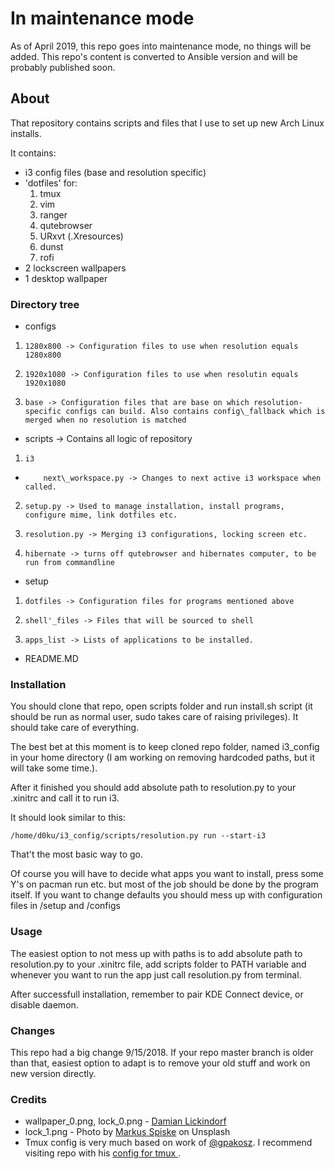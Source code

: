 # In maintenance mode 
As of April 2019, this repo goes into maintenance mode, no things will be added. This repo's content is converted to Ansible version and will be probably published soon.

## About
That repository contains scripts and files that I use to set up new Arch Linux installs.

It contains:

+ i3 config files (base and resolution specific)
+ 'dotfiles' for:
  1. tmux
  2. vim
  3. ranger
  4. qutebrowser
  5. URxvt (.Xresources)
  6. dunst
  7. rofi
+ 2 lockscreen wallpapers
+ 1 desktop wallpaper

### Directory tree

+ configs
1.     1280x800 -> Configuration files to use when resolution equals 1280x800
2.     1920x1080 -> Configuration files to use when resolutin equals 1920x1080
3.     base -> Configuration files that are base on which resolution-specific configs can build. Also contains config\_fallback which is merged when no resolution is matched
+ scripts -> Contains all logic of repository
1.     i3
*         next\_workspace.py -> Changes to next active i3 workspace when called.
2.     setup.py -> Used to manage installation, install programs, configure mime, link dotfiles etc.
3.     resolution.py -> Merging i3 configurations, locking screen etc.
4.     hibernate -> turns off qutebrowser and hibernates computer, to be run from commandline
+ setup
1.     dotfiles -> Configuration files for programs mentioned above
2.     shell'_files -> Files that will be sourced to shell
3.     apps_list -> Lists of applications to be installed.
+ README.MD

### Installation
You should clone that repo, open scripts folder and run install.sh script (it should be run as normal user, sudo takes care of raising privileges). It should take care of everything.

The best bet at this moment is to keep cloned repo folder, named i3\_config in your home directory (I am working on removing hardcoded paths, but it will take some time.).

After it finished you should add absolute path to resolution.py to your .xinitrc and call it to run i3.

It should look similar to this:

`/home/d0ku/i3_config/scripts/resolution.py run --start-i3`

That't the most basic way to go.

Of course you will have to decide what apps you want to install, press some Y's on pacman run etc. but most of the job should be done by the program itself. If you want to change defaults you should mess up with configuration files in /setup and /configs

### Usage
The easiest option to not mess up with paths is to add absolute path to resolution.py to your .xinitrc file, add scripts folder to PATH variable and whenever you want to run the app just call resolution.py from terminal.

After successfull installation, remember to pair KDE Connect device, or disable daemon.

### Changes
This repo had a big change 9/15/2018. If your repo master branch is older than that, easiest option to adapt is to remove your old stuff and work on new version directly.

### Credits
- wallpaper\_0.png, lock\_0.png - [Damian Lickindorf](https://www.instagram.com/lickindorf_fotografia/)
- lock\_1.png -  Photo by [Markus Spiske](https://unsplash.com/@markusspiske) on Unsplash
- Tmux config is very much based on work of [@gpakosz](https://github.com/gpakosz/). I recommend visiting repo with his [config for tmux ](https://github.com/gpakosz/.tmux).
